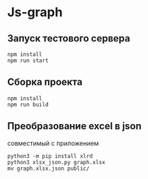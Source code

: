 # Js-graph

## Запуск тестового сервера
```
npm install
npm run start
```

## Cборкa проекта
```
npm install
npm run build
```

## Преобразование excel в json 
совместимый с приложением
```
python3 -m pip install xlrd
python3 xlsx_json.py graph.xlsx
mv graph.xlsx.json public/
```
